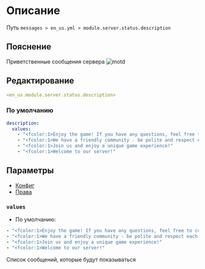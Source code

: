 # Описание
Путь `messages > en_us.yml > module.server.status.description`

## Пояснение
Приветственные сообщения сервера
![motd](/motd.png)

## Редактирование
```yaml
<en_us.module.server.status.description>
```

### По умолчанию
```yaml
description:
  values:
    - "<fcolor:1>Enjoy the game! If you have any questions, feel free to contact the administration"
    - "<fcolor:1>We have a friendly community - be polite and respect each other!"
    - "<fcolor:1>Join us and enjoy a unique game experience!"
    - "<fcolor:1>Welcome to our server!"
```

## Параметры

- [Конфиг](/en/config/module/server/status/description/)
- [Права](/en/permissions/module/server/status/description/)

### `values`
- По умолчанию:
```yaml
- "<fcolor:1>Enjoy the game! If you have any questions, feel free to contact the administration"
- "<fcolor:1>We have a friendly community - be polite and respect each other!"
- "<fcolor:1>Join us and enjoy a unique game experience!"
- "<fcolor:1>Welcome to our server!"
```

Список сообщений, которые будут показываться

